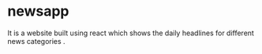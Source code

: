 # newsapp
It is a website built using react which shows the daily headlines for different news categories .
